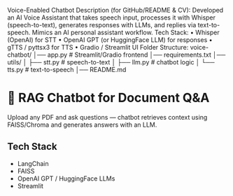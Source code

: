 Voice-Enabled Chatbot
Description (for GitHub/README & CV):
Developed an AI Voice Assistant that takes speech input, processes it with Whisper (speech-to-text), generates responses with LLMs, and replies via text-to-speech. Mimics an AI personal assistant workflow.
Tech Stack:
•	Whisper (OpenAI) for STT
•	OpenAI GPT (or HuggingFace LLM) for responses
•	gTTS / pyttsx3 for TTS
•	Gradio / Streamlit UI
Folder Structure:
voice-chatbot/
│── app.py                  # Streamlit/Gradio frontend
│── requirements.txt
│── utils/
│    ├── stt.py             # speech-to-text
│    ├── llm.py             # chatbot logic
│    └── tts.py             # text-to-speech
│── README.md

# 📄 RAG Chatbot for Document Q&A
Upload any PDF and ask questions — chatbot retrieves context using FAISS/Chroma and generates answers with an LLM.

## Tech Stack
- LangChain
- FAISS
- OpenAI GPT / HuggingFace LLMs
- Streamlit
